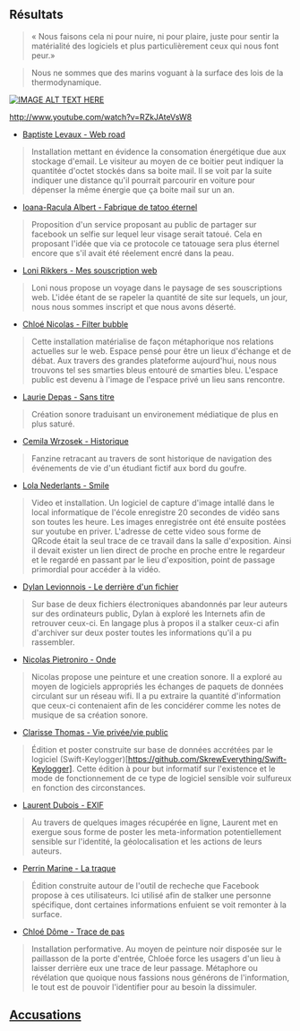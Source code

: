 ## Résultats
> « Nous faisons cela ni pour nuire, ni pour plaire, 
> juste pour sentir la matérialité des logiciels 
> et plus particulièrement ceux qui nous font peur.»

> Nous ne sommes que des marins voguant à la surface des lois de la thermodynamique. 

[![IMAGE ALT TEXT HERE](http://img.youtube.com/vi/RZkJAteVsW8/0.jpg)](http://www.youtube.com/watch?v=RZkJAteVsW8)

http://www.youtube.com/watch?v=RZkJAteVsW8

* [Baptiste Levaux - Web road](https://www.youtube.com/watch?v=RZkJAteVsW8&t=6s)
> Installation mettant en évidence la consomation énergétique due aux stockage d'email. Le visiteur au moyen de ce boitier peut indiquer la quantitée d'octet stockés dans sa boite mail. Il se voit par la suite indiquer une distance qu'il pourrait parcourir en voiture pour dépenser la même énergie que ça boite mail sur un an.

* [Ioana-Racula Albert - Fabrique de tatoo éternel](https://www.youtube.com/watch?v=RZkJAteVsW8&t=26s)
> Proposition d'un service proposant au public de partager sur facebook un selfie sur lequel leur visage serait tatoué. Cela en proposant l'idée que via ce protocole ce tatouage sera plus éternel encore que s'il avait été réelement encré dans la peau.

* [Loni Rikkers - Mes souscription web](https://www.youtube.com/watch?v=RZkJAteVsW8&t=67s)
> Loni nous propose un voyage dans le paysage de ses souscriptions web. L'idée étant de se rapeler la quantité de site sur lequels, un jour, nous nous sommes inscript et que nous avons déserté.
 
* [Chloé Nicolas - Filter bubble](https://www.youtube.com/watch?v=RZkJAteVsW8&t=88s)
> Cette installation matérialise de façon métaphorique nos relations actuelles sur le web. Espace pensé pour être un lieux d'échange et de débat. Aux travers des grandes plateforme aujourd'hui, nous nous trouvons tel ses smarties bleus entouré de smarties bleu. L'espace public est devenu à l'image de l'espace privé un lieu sans rencontre. 

* [Laurie Depas - Sans titre](https://www.youtube.com/watch?v=RZkJAteVsW8&t=134s)
> Création sonore traduisant un environement médiatique de plus en plus saturé.

* [Cemila Wrzosek - Historique](https://www.youtube.com/watch?v=RZkJAteVsW8&t=171s)
> Fanzine retracant au travers de sont historique de navigation des événements de vie d'un étudiant fictif aux bord du goufre.

* [Lola Nederlants - Smile](https://www.youtube.com/watch?v=RZkJAteVsW8&t=197s)
> Video et installation. Un logiciel de capture d'image intallé dans le local informatique de l'école enregistre 20 secondes de vidéo sans son toutes les heure. Les images enregistrée ont été ensuite postées sur youtube en priver. L'adresse de cette video sous forme de QRcode était la seul trace de ce travail dans la salle d'exposition. Ainsi il devait exister un lien direct de proche en proche entre le regardeur et le regardé en passant par le lieu d'exposition, point de passage primordial pour accéder à la vidéo.

* [Dylan Levionnois - Le derrière d'un fichier](https://www.youtube.com/watch?v=RZkJAteVsW8&t=206s)
> Sur base de deux fichiers électroniques abandonnés par leur auteurs sur des ordinateurs public, Dylan à exploré les Internets afin de retrouver ceux-ci. En langage plus à propos il a stalker ceux-ci afin d'archiver sur deux poster toutes les informations qu'il a pu rassembler.

* [Nicolas Pietroniro - Onde](https://www.youtube.com/watch?v=RZkJAteVsW8&t=263s) 
> Nicolas propose une peinture et une creation sonore. Il a exploré au moyen de logiciels appropriés les échanges de paquets de données circulant sur un réseau wifi. Il a pu extraire la quantité d'information que ceux-ci contenaient afin de les concidérer comme les notes de musique de sa création sonore. 

* [Clarisse Thomas - Vie privée/vie public](https://www.youtube.com/watch?v=RZkJAteVsW8&t=301s)
> Édition et poster construite sur base de données accrétées par le logiciel (Swift-Keylogger)[https://github.com/SkrewEverything/Swift-Keylogger]. Cette édition à pour but informatif sur l'existence et le mode de fonctionnement de ce type de logiciel sensible voir sulfureux en fonction des circonstances.

* [Laurent Dubois - EXIF](https://www.youtube.com/watch?v=RZkJAteVsW8&t=405s)
> Au travers de quelques images récupérée en ligne, Laurent met en exergue sous forme de poster les meta-information potentiellement sensible sur l'identité, la géolocalisation et les actions de leurs auteurs.

* [Perrin Marine - La traque](https://www.youtube.com/watch?v=RZkJAteVsW8&t=426s)
> Édition construite autour de l'outil de recheche que Facebook propose à ces utilisateurs. Ici utilisé afin de stalker une personne spécifique, dont certaines informations enfuient se voit remonter à la surface.

* [Chloé Dôme - Trace de pas](https://www.youtube.com/watch?v=RZkJAteVsW8&t=517)
> Installation performative. Au moyen de peinture noir disposée sur le paillasson de la porte d'entrée, Chloée force les usagers d'un lieu à laisser derrière eux une trace de leur passage. Métaphore ou révélation que quoique nous fassions nous générons de l'information, le tout est de pouvoir l'identifier pour au besoin la dissimuler.

## [Accusations](./accusation.md)